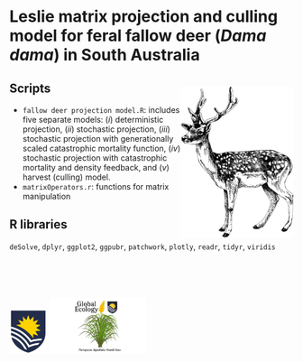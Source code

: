 # Leslie matrix projection and culling model for feral fallow deer (<em>Dama dama</em>) in South Australia
<img align="right" src="www/fallowdeerTransp.png" width="200" style="margin-top: 20px">

## Scripts
- <code>fallow deer projection model.R</code>: includes five separate models: (<em>i</em>) deterministic projection, (<em>ii</em>) stochastic projection, (<em>iii</em>) stochastic projection with generationally scaled catastrophic mortality function, (<em>iv</em>) stochastic projection with catastrophic mortality and density feedback, and (<em>v</em>) harvest (culling) model.
- <code>matrixOperators.r</code>: functions for matrix manipulation

## R libraries
<code>deSolve</code>, <code>dplyr</code>, <code>ggplot2</code>, <code>ggpubr</code>, <code>patchwork</code>, <code>plotly</code>, <code>readr</code>, <code>tidyr</code>, <code>viridis</code>

<br>
<br>
<p><a href="https://www.flinders.edu.au"><img align="bottom-left" src="www/Flinders_University_Logo_Stacked_RGB_Master.png" alt="Flinders University" height="80" style="margin-top: 20px"></a> <a href="https://globalecologyflinders.com"><img align="bottom-left" src="www/GEL Logo Kaurna New Transp.png" alt="GEL logo" height="100" style="margin-top: 20px"></a></p>
